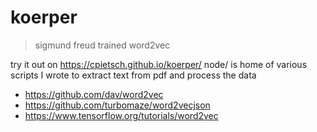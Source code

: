 # koerper
> sigmund freud trained word2vec

try it out on https://cpietsch.github.io/koerper/
node/ is home of various scripts I wrote to extract text from pdf and process the data

- https://github.com/dav/word2vec
- https://github.com/turbomaze/word2vecjson
- https://www.tensorflow.org/tutorials/word2vec
